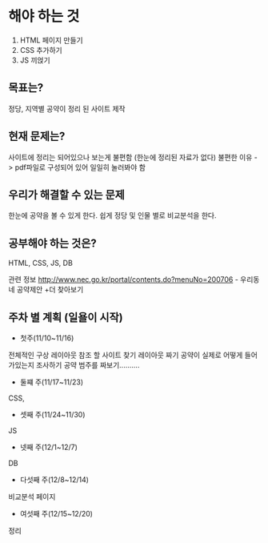 # 해야 하는 것
1. HTML 페이지 만들기
2. CSS 추가하기
3. JS 끼얹기


## 목표는?

정당, 지역별 공약이 정리 된 사이트 제작


## 현재 문제는?

사이트에 정리는 되어있으나 보는게 불편함 (한눈에 정리된 자료가 없다)
불편한 이유 -> pdf파일로 구성되어 있어 일일히 눌러봐야 함


## 우리가 해결할 수 있는 문제

한눈에 공약을 볼 수 있게 한다.
쉽게 정당 및 인물 별로 비교분석을 한다.


## 공부해야 하는 것은?
HTML,  CSS,  JS, DB

관련 정보
http://www.nec.go.kr/portal/contents.do?menuNo=200706 - 우리동네 공약제안
+더 찾아보기




## 주차 별 계획 (일욜이 시작)

- 첫주(11/10~11/16)

전체적인 구상
레이아웃 참조 할 사이트 찾기
레이아웃 짜기
공약이 실제로 어떻게 들어가있는지 조사하기
공약 범주를 짜보기..........

- 둘쨰 주(11/17~11/23)

CSS,




- 셋째 주(11/24~11/30)

JS



- 넷째 주(12/1~12/7)

DB


- 다섯째 주(12/8~12/14)

비교분석 페이지


- 여섯째 주(12/15~12/20)

정리

